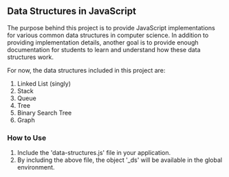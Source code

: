 ## Data Structures in JavaScript ##

The purpose behind this project is to provide JavaScript implementations for various common data structures in computer science. In addition to providing implementation details, another goal is to provide enough documentation for students to learn and understand how these data structures work.

For now, the data structures included in this project are:

1. Linked List (singly)
2. Stack
3. Queue
4. Tree
5. Binary Search Tree
6. Graph

### How to Use ###
1. Include the 'data-structures.js' file in your application.
2. By including the above file, the object '_ds' will be available in the global environment.
